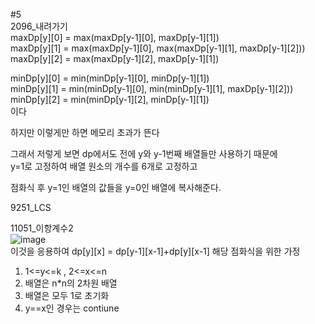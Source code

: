 #5     
2096_내려가기       
maxDp[y][0] = max(maxDp[y-1][0], maxDp[y-1][1])          
maxDp[y][1] = max(maxDp[y-1][0], max(maxDp[y-1][1], maxDp[y-1][2]))      
maxDp[y][2] = max(maxDp[y-1][2], maxDp[y-1][1])        

minDp[y][0] = min(minDp[y-1][0], minDp[y-1][1])        
minDp[y][1] = min(minDp[y-1][0], min(minDp[y-1][1], maxDp[y-1][2]))      
minDp[y][2] = min(minDp[y-1][2], minDp[y-1][1])     
이다    

하지만 이렇게만 하면 메모리 초과가 뜬다     

그래서 저렇게 보면 dp에서도 전에 y와 y-1번째 배열들만 사용하기 때문에      
y=1로 고정하여 배열 원소의 개수를 6개로 고정하고    

점화식 후 y=1인 배열의 값들을 y=0인 배열에 복사해준다.    

9251_LCS     


11051_이항계수2    
![image](https://user-images.githubusercontent.com/57628980/125251425-4165e980-e332-11eb-873f-09fac9abacc0.png)    
이것을 응용하여
dp[y][x] = dp[y-1][x-1]+dp[y][x-1] 
해당 점화식을 위한 가정 
1. 1<=y<=k , 2<=x<=n
2. 배열은 n*n의 2차원 배열
3. 배열은 모두 1로 초기화
4. y==x인 경우는 contiune

